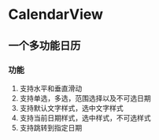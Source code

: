 # CalendarView

## 一个多功能日历
### 功能
1. 支持水平和垂直滑动
2. 支持单选，多选，范围选择以及不可选日期
3. 支持默认文字样式，选中文字样式
4. 支持当前日期样式，选中样式，不可选样式
5. 支持跳转到指定日期

